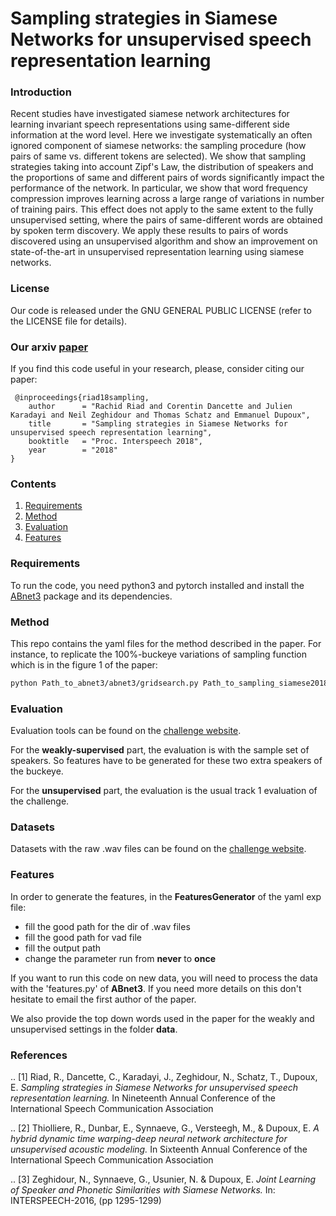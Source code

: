 # Sampling strategies in Siamese Networks for unsupervised speech representation learning

### Introduction

Recent studies have investigated siamese network architectures for learning invariant speech representations using same-different side information at the word level. Here we investigate systematically an often ignored component of siamese networks: the sampling procedure (how pairs of same vs. different tokens are selected). We show that sampling strategies taking into account Zipf's Law, the distribution of speakers and the proportions of same and different pairs of words significantly impact the performance of the network. In particular, we show that word frequency compression improves learning across a large range of variations in number of training pairs. This effect does not apply to the same extent to the fully unsupervised setting, where the pairs of same-different words are obtained by spoken term discovery. We apply these results to pairs of words discovered using an unsupervised algorithm and show an improvement on state-of-the-art in unsupervised representation learning using siamese networks.


### License

Our code is released under the GNU GENERAL PUBLIC LICENSE  (refer to the LICENSE file for details).

### Our arxiv [paper](https://arxiv.org/abs/1804.11297)

If you find this code useful in your research, please, consider citing our paper:
```
 @inproceedings{riad18sampling,
    author      = "Rachid Riad and Corentin Dancette and Julien Karadayi and Neil Zeghidour and Thomas Schatz and Emmanuel Dupoux",
    title       = "Sampling strategies in Siamese Networks for unsupervised speech representation learning",
    booktitle   = "Proc. Interspeech 2018",
    year        = "2018"
}
```
### Contents

  1. [Requirements](#requirements)
  2. [Method](#method)
  3. [Evaluation](#evaluation)
  4. [Features](#features)

### Requirements

To run the code, you need python3 and pytorch installed and install the  [ABnet3](https://github.com/bootphon/abnet3) package and its dependencies.

### Method

This repo contains the yaml files for the method described in the paper. For instance, to replicate the 100%-buckeye variations of sampling function which is in the figure 1 of the paper:

```Bash
python Path_to_abnet3/abnet3/gridsearch.py Path_to_sampling_siamese2018/exp_yaml/prop_sampling_functions_buckeye_100.yaml
```

### Evaluation

Evaluation tools can be found on the [challenge website](http://sapience.dec.ens.fr/bootphon/2015/page_4.html).

For the **weakly-supervised** part, the evaluation is with the sample set of speakers. So features have to be generated for these two extra speakers of the buckeye.

For the **unsupervised** part, the evaluation is the usual track 1 evaluation of the challenge.

### Datasets

Datasets with the raw .wav files can be found on the [challenge website](http://sapience.dec.ens.fr/bootphon/2015/page_4.html).


### Features

In order to generate the features, in the **FeaturesGenerator** of the yaml exp file:
- fill the good path for the dir of .wav files
- fill the good path for vad file
- fill the output path
- change the parameter run from **never** to **once**

If you want to run this code on new data, you will need to process the data with the 'features.py' of **ABnet3**.
If you need more details on this don't hesitate to email the first author of the paper.

We also provide the top down words used in the paper for the weakly and unsupervised settings in the folder **data**.

### References

.. [1] Riad, R., Dancette, C., Karadayi, J., Zeghidour, N., Schatz, T., Dupoux, E.
       *Sampling strategies in Siamese Networks for unsupervised speech representation learning.*
       In Nineteenth Annual Conference of the International Speech Communication Association

.. [2] Thiolliere, R., Dunbar, E., Synnaeve, G., Versteegh, M., & Dupoux, E.
       *A hybrid dynamic time warping-deep neural network architecture for unsupervised acoustic modeling.*
       In Sixteenth Annual Conference of the International Speech Communication Association

.. [3] Zeghidour, N., Synnaeve, G., Usunier, N. & Dupoux, E.
       *Joint Learning of Speaker and Phonetic Similarities with Siamese Networks.*
       In: INTERSPEECH-2016, (pp 1295-1299)
